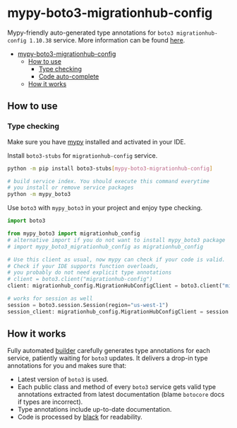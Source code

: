 # mypy-boto3-migrationhub-config

Mypy-friendly auto-generated type annotations for `boto3 migrationhub-config 1.10.38` service.
More information can be found [here](https://github.com/vemel/mypy_boto3).

- [mypy-boto3-migrationhub-config](#mypy-boto3-migrationhub-config)
  - [How to use](#how-to-use)
    - [Type checking](#type-checking)
    - [Code auto-complete](#code-auto-complete)
  - [How it works](#how-it-works)

## How to use

### Type checking

Make sure you have [mypy](https://github.com/python/mypy) installed and activated in your IDE.

Install `boto3-stubs` for `migrationhub-config` service.

```bash
python -m pip install boto3-stubs[mypy-boto3-migrationhub-config]

# build service index. You should execute this command everytime
# you install or remove service packages
python -m mypy_boto3
```

Use `boto3` with `mypy_boto3` in your project and enjoy type checking.

```python
import boto3

from mypy_boto3 import migrationhub_config
# alternative import if you do not want to install mypy_boto3 package
# import mypy_boto3_migrationhub_config as migrationhub_config

# Use this client as usual, now mypy can check if your code is valid.
# Check if your IDE supports function overloads,
# you probably do not need explicit type annotations
# client = boto3.client("migrationhub-config")
client: migrationhub_config.MigrationHubConfigClient = boto3.client("migrationhub-config")

# works for session as well
session = boto3.session.Session(region="us-west-1")
session_client: migrationhub_config.MigrationHubConfigClient = session.client("migrationhub-config")

```

## How it works

Fully automated [builder](https://github.com/vemel/mypy_boto3) carefully generates
type annotations for each service, patiently waiting for `boto3` updates. It delivers
a drop-in type annotations for you and makes sure that:

- Latest version of `boto3` is used.
- Each public class and method of every `boto3` service gets valid type annotations
  extracted from latest documentation (blame `botocore` docs if types are incorrect).
- Type annotations include up-to-date documentation.
- Code is processed by [black](https://github.com/psf/black) for readability.